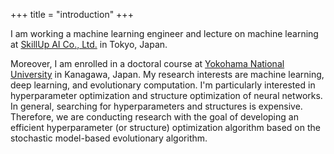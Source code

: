 +++
title = "introduction"
+++

I am working a machine learning engineer and lecture on machine learning at [SkillUp AI Co., Ltd.](https://www.skillupai.com) in Tokyo, Japan.

Moreover, I am enrolled in a doctoral course at [Yokohama National University](http://www.ynu.ac.jp/english/index.html) in Kanagawa, Japan.  My research interests are machine learning, deep learning, and evolutionary computation. I'm particularly interested in hyperparameter optimization and structure optimization of neural networks. In general, searching for hyperparameters and structures is expensive. Therefore, we are conducting research with the goal of developing an efficient hyperparameter (or structure) optimization algorithm based on the stochastic model-based evolutionary algorithm.